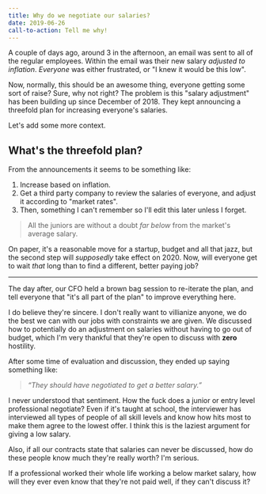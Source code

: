```yaml
---
title: Why do we negotiate our salaries?
date: 2019-06-26
call-to-action: Tell me why!
---
```


A couple of days ago, around 3 in the afternoon, an email was sent to all of the regular employees. Within the email was their new salary _adjusted to inflation_. _Everyone_ was either frustrated, or "I knew it would be this low".

Now, normally, this should be an awesome thing, everyone getting some sort of raise? Sure, why not right? The problem is this "salary adjustment" has been building up since December of 2018. They kept announcing a threefold plan for increasing everyone's salaries.

Let's add some more context.

<!-- more -->

## What's the threefold plan?
From the announcements it seems to be something like:
1. Increase based on inflation.
2. Get a third party company to review the salaries of everyone, and adjust it according to "market rates".
3. Then, something I can't remember so I'll edit this later unless I forget.

> All the juniors are without a doubt _far below_ from the market's average salary.

On paper, it's a reasonable move for a startup, budget and all that jazz, but the second step will _supposedly_ take effect on 2020. Now, will everyone get to wait _that_ long than to find a different, better paying job?

---

The day after, our CFO held a brown bag session to re-iterate the plan, and tell everyone that "it's all part of the plan" to improve everything here.

I do believe they're sincere. I don't really want to villianize anyone, we do the best we can with our jobs with constraints we are given. We discussed how to potentially do an adjustment on salaries without having to go out of budget, which I'm very thankful that they're open to discuss with **zero** hostility.

After some time of evaluation and discussion, they ended up saying something like:

> _“They should have negotiated to get a better salary.”_

I never understood that sentiment. How the fuck does a junior or entry level professional negotiate? Even if it's taught at school, the interviewer has interviewed all types of people of all skill levels and know how hits most to make them agree to the lowest offer. I think this is the laziest argument for giving a low salary.

Also, if all our contracts state that salaries can never be discussed, how do these people know much they're really worth? I'm serious.

If a professional worked their whole life working a below market salary, how will they ever even know that they're not paid well, if they can't discuss it?
